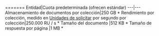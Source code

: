 =======
Entidad|Cuota predeterminada (ofrecen estándar)
---|---
Almacenamiento de documentos por colección|250 GB *
Rendimiento por colección, medido en [Unidades de solicitar](../articles/documentdb/documentdb-request-units.md) por segundo por colección|250.000 RU / s *
Tamaño del documento |512 KB *
Tamaño de respuesta por página |1 MB *
